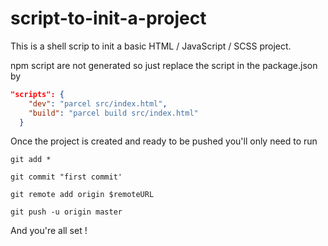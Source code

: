 # script-to-init-a-project

This is a shell scrip to init a basic HTML / JavaScript / SCSS project.

npm script are not generated so just replace the script in the package.json by

```JSON
"scripts": {
    "dev": "parcel src/index.html",
    "build": "parcel build src/index.html"
  }
```

Once the project is created and ready to be pushed you'll only need to run

```shell
git add *
```

```shell
git commit "first commit'
```

```shell
git remote add origin $remoteURL
```

```shell
git push -u origin master
```

And you're all set !

